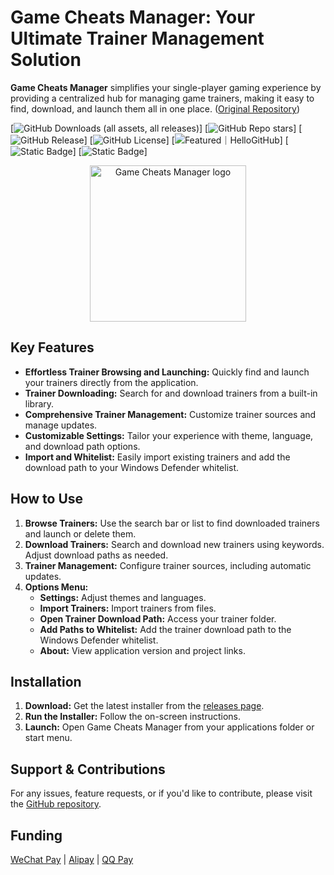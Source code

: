 # Game Cheats Manager: Your Ultimate Trainer Management Solution

**Game Cheats Manager** simplifies your single-player gaming experience by providing a centralized hub for managing game trainers, making it easy to find, download, and launch them all in one place. ([Original Repository](https://github.com/dyang886/Game-Cheats-Manager))

[![GitHub Downloads (all assets, all releases)](https://img.shields.io/github/downloads/dyang886/Game-Cheats-Manager/total)]
[![GitHub Repo stars](https://img.shields.io/github/stars/dyang886/Game-Cheats-Manager?style=flat&color=ffc000)]
[![GitHub Release](https://img.shields.io/github/v/release/dyang886/Game-Cheats-Manager?link=https%3A%2F%2Fgithub.com%2Fdyang886%2FGame-Cheats-Manager%2Freleases%2Flatest)]
[![GitHub License](https://img.shields.io/github/license/dyang886/Game-Cheats-Manager)]
[<img src="https://abroad.hellogithub.com/v1/widgets/recommend.svg?rid=3ca6e8e23401477282ba72d2d8932311&claim_uid=UrZOap0AkvuRw7D&theme=small" alt="Featured｜HelloGitHub" />]
[<img alt="Static Badge" src="https://img.shields.io/badge/Join_Discord-f0f0f0?logo=discord">]
[<img alt="Static Badge" src="https://img.shields.io/badge/Join_QQ-f0f0f0?logo=qq">]

<div align="center">
    <img src="src/assets/logo.png" alt="Game Cheats Manager logo" width="250" />
</div>

## Key Features

*   **Effortless Trainer Browsing and Launching:** Quickly find and launch your trainers directly from the application.
*   **Trainer Downloading:** Search for and download trainers from a built-in library.
*   **Comprehensive Trainer Management:** Customize trainer sources and manage updates.
*   **Customizable Settings:** Tailor your experience with theme, language, and download path options.
*   **Import and Whitelist:** Easily import existing trainers and add the download path to your Windows Defender whitelist.

## How to Use

1.  **Browse Trainers:** Use the search bar or list to find downloaded trainers and launch or delete them.
2.  **Download Trainers:** Search and download new trainers using keywords. Adjust download paths as needed.
3.  **Trainer Management:** Configure trainer sources, including automatic updates.
4.  **Options Menu:**
    *   **Settings:** Adjust themes and languages.
    *   **Import Trainers:** Import trainers from files.
    *   **Open Trainer Download Path:** Access your trainer folder.
    *   **Add Paths to Whitelist:** Add the trainer download path to the Windows Defender whitelist.
    *   **About:** View application version and project links.

## Installation

1.  **Download:** Get the latest installer from the [releases page](https://github.com/dyang886/Game-Cheats-Manager/releases).
2.  **Run the Installer:** Follow the on-screen instructions.
3.  **Launch:** Open Game Cheats Manager from your applications folder or start menu.

## Support & Contributions

For any issues, feature requests, or if you'd like to contribute, please visit the [GitHub repository](https://github.com/dyang886/Game-Cheats-Manager).

## Funding

[WeChat Pay](<img src="src/assets/wechat.png" alt="WeChat Pay" width="200" />) | [Alipay](<img src="src/assets/alipay.png" alt="Alipay" width="200" />) | [QQ Pay](<img src="src/assets/qq.png" alt="QQ Pay" width="200" />)